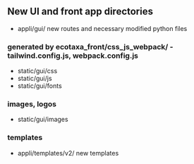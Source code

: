 
## New UI and front app directories
  - appli/gui/ new routes and necessary modified python files
### generated by ecotaxa_front/css_js_webpack/ - tailwind.config.js, webpack.config.js
  - static/gui/css
  - static/gui/js
  - static/gui/fonts
### images, logos   
  - static/gui/images
### templates  
  - appli/templates/v2/ new templates
